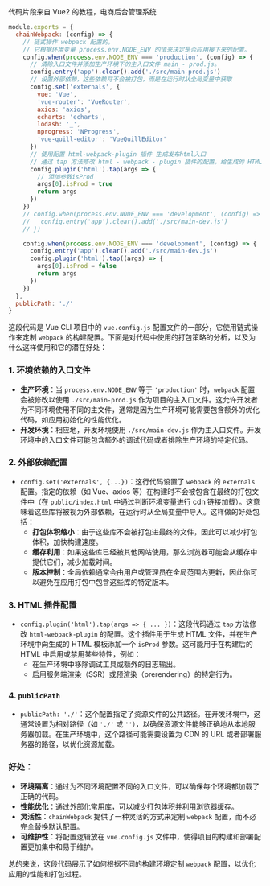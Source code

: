 代码片段来自 Vue2 的教程，电商后台管理系统

```js
module.exports = {
  chainWebpack: (config) => {
    // 链式操作 webpack 配置的。
    // 它根据环境变量 process.env.NODE_ENV 的值来决定是否应用接下来的配置。
    config.when(process.env.NODE_ENV === 'production', (config) => {
      // 清除入口文件并添加生产环境下的主入口文件 main - prod.js。
      config.entry('app').clear().add('./src/main-prod.js')
      // 设置外部依赖，这些依赖将不会被打包，而是在运行时从全局变量中获取
      config.set('externals', {
        vue: 'Vue',
        'vue-router': 'VueRouter',
        axios: 'axios',
        echarts: 'echarts',
        lodash: '_',
        nprogress: 'NProgress',
        'vue-quill-editor': 'VueQuillEditor'
      })
      // 使用配置 html-webpack-plugin 插件 生成发布html入口
      // 通过 tap 方法修改 html - webpack - plugin 插件的配置，给生成的 HTML 模板添加一个 isProd 参数。
      config.plugin('html').tap(args => {
        // 添加参数isProd
        args[0].isProd = true
        return args
      })
    })
    // config.when(process.env.NODE_ENV === 'development', (config) => {
    //   config.entry('app').clear().add('./src/main-dev.js')
    // })

    config.when(process.env.NODE_ENV === 'development', (config) => {
      config.entry('app').clear().add('./src/main-dev.js')
      config.plugin('html').tap((args) => {
        args[0].isProd = false
        return args
      })
    })
  },
  publicPath: './'
}

```

这段代码是 Vue CLI 项目中的 `vue.config.js` 配置文件的一部分，它使用链式操作来定制 `webpack` 的构建配置。下面是对代码中使用的打包策略的分析，以及为什么这样使用和它的潜在好处：

### 1. 环境依赖的入口文件

- **生产环境**：当 `process.env.NODE_ENV` 等于 `'production'` 时，`webpack` 配置会被修改以使用 `./src/main-prod.js` 作为项目的主入口文件。这允许开发者为不同环境使用不同的主文件，通常是因为生产环境可能需要包含额外的优化代码，如应用初始化的性能优化。
- **开发环境**：相应地，开发环境使用 `./src/main-dev.js` 作为主入口文件。开发环境中的入口文件可能包含额外的调试代码或者排除生产环境的特定代码。

### 2. 外部依赖配置

- `config.set('externals', {...})`：这行代码设置了 `webpack` 的 `externals` 配置。指定的依赖（如 Vue、axios 等）在构建时不会被包含在最终的打包文件中（在 `public/index.html` 中通过判断环境变量进行 cdn 链接加载）。这意味着这些库将被视为外部依赖，在运行时从全局变量中导入。这样做的好处包括：
  - **打包体积缩小**：由于这些库不会被打包进最终的文件，因此可以减少打包体积，加快构建速度。
  - **缓存利用**：如果这些库已经被其他网站使用，那么浏览器可能会从缓存中提供它们，减少加载时间。
  - **版本控制**：全局依赖通常会由用户或管理员在全局范围内更新，因此你可以避免在应用打包中包含这些库的特定版本。

### 3. HTML 插件配置

- `config.plugin('html').tap(args => { ... })`：这段代码通过 `tap` 方法修改 `html-webpack-plugin` 的配置。这个插件用于生成 HTML 文件，并在生产环境中向生成的 HTML 模板添加一个 `isProd` 参数。这可能用于在构建后的 HTML 中启用或禁用某些特性，例如：
  - 在生产环境中移除调试工具或额外的日志输出。
  - 启用服务端渲染（SSR）或预渲染（prerendering）的特定行为。

### 4. `publicPath`

- `publicPath: './'`：这个配置指定了资源文件的公共路径。在开发环境中，这通常设置为相对路径（如 `'./'` 或 `''`），以确保资源文件能够正确地从本地服务器加载。在生产环境中，这个路径可能需要设置为 CDN 的 URL 或者部署服务器的路径，以优化资源加载。

### 好处：

- **环境隔离**：通过为不同环境配置不同的入口文件，可以确保每个环境都加载了正确的代码。
- **性能优化**：通过外部化常用库，可以减少打包体积并利用浏览器缓存。
- **灵活性**：`chainWebpack` 提供了一种灵活的方式来定制 `webpack` 配置，而不必完全替换默认配置。
- **可维护性**：将配置逻辑放在 `vue.config.js` 文件中，使得项目的构建和部署配置更加集中和易于维护。

总的来说，这段代码展示了如何根据不同的构建环境定制 `webpack` 配置，以优化应用的性能和打包过程。